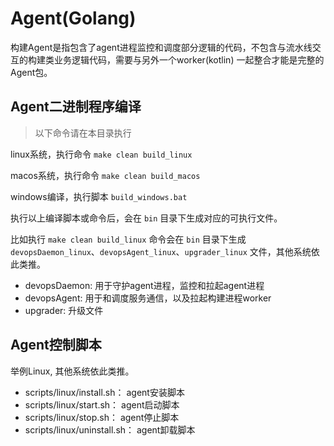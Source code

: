 # Agent(Golang)

构建Agent是指包含了agent进程监控和调度部分逻辑的代码，不包含与流水线交互的构建类业务逻辑代码，需要与另外一个worker(kotlin) 一起整合才能是完整的Agent包。

## Agent二进制程序编译
> 以下命令请在本目录执行

linux系统，执行命令 `make clean build_linux`

macos系统，执行命令 `make clean build_macos`

windows编译，执行脚本 `build_windows.bat`

执行以上编译脚本或命令后，会在 `bin` 目录下生成对应的可执行文件。

比如执行 `make clean build_linux` 命令会在 `bin` 目录下生成 `devopsDaemon_linux`、`devopsAgent_linux`、`upgrader_linux` 文件，其他系统依此类推。

- devopsDaemon: 用于守护agent进程，监控和拉起agent进程
- devopsAgent: 用于和调度服务通信，以及拉起构建进程worker
- upgrader: 升级文件

## Agent控制脚本

举例Linux, 其他系统依此类推。

- scripts/linux/install.sh：  agent安装脚本
- scripts/linux/start.sh：   agent启动脚本
- scripts/linux/stop.sh：   agent停止脚本
- scripts/linux/uninstall.sh：   agent卸载脚本


